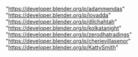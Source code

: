 "https://developer.blender.org/p/adammendas"
"https://developer.blender.org/p/lovadda"
"https://developer.blender.org/p/dilchahtah"
"https://developer.blender.org/p/kolkatanight"
"https://developer.blender.org/p/zerodhatradings"
"https://developer.blender.org/p/cherievillasenor"
"https://developer.blender.org/p/KattySmith"
 
